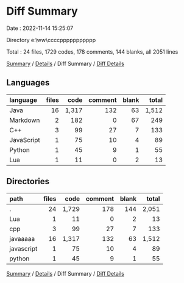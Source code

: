 # Diff Summary

Date : 2022-11-14 15:25:07

Directory e:\\ww\\ccccppppppppppp

Total : 24 files,  1729 codes, 178 comments, 144 blanks, all 2051 lines

[Summary](results.md) / [Details](details.md) / Diff Summary / [Diff Details](diff-details.md)

## Languages
| language | files | code | comment | blank | total |
| :--- | ---: | ---: | ---: | ---: | ---: |
| Java | 16 | 1,317 | 132 | 63 | 1,512 |
| Markdown | 2 | 182 | 0 | 67 | 249 |
| C++ | 3 | 99 | 27 | 7 | 133 |
| JavaScript | 1 | 75 | 10 | 4 | 89 |
| Python | 1 | 45 | 9 | 1 | 55 |
| Lua | 1 | 11 | 0 | 2 | 13 |

## Directories
| path | files | code | comment | blank | total |
| :--- | ---: | ---: | ---: | ---: | ---: |
| . | 24 | 1,729 | 178 | 144 | 2,051 |
| Lua | 1 | 11 | 0 | 2 | 13 |
| cpp | 3 | 99 | 27 | 7 | 133 |
| javaaaaa | 16 | 1,317 | 132 | 63 | 1,512 |
| javascript | 1 | 75 | 10 | 4 | 89 |
| python | 1 | 45 | 9 | 1 | 55 |

[Summary](results.md) / [Details](details.md) / Diff Summary / [Diff Details](diff-details.md)